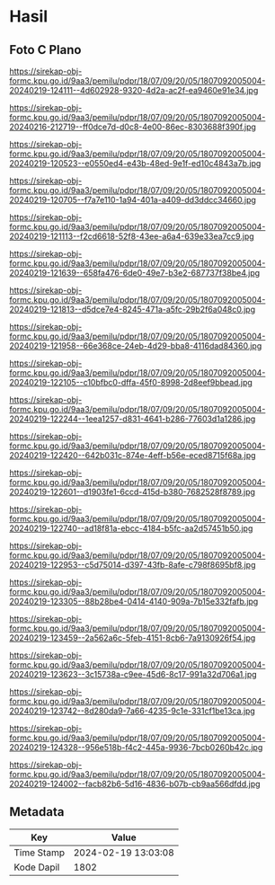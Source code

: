 # Hasil

## Foto C Plano

https://sirekap-obj-formc.kpu.go.id/9aa3/pemilu/pdpr/18/07/09/20/05/1807092005004-20240219-124111--4d602928-9320-4d2a-ac2f-ea9460e91e34.jpg

https://sirekap-obj-formc.kpu.go.id/9aa3/pemilu/pdpr/18/07/09/20/05/1807092005004-20240216-212719--ff0dce7d-d0c8-4e00-86ec-8303688f390f.jpg

https://sirekap-obj-formc.kpu.go.id/9aa3/pemilu/pdpr/18/07/09/20/05/1807092005004-20240219-120523--e0550ed4-e43b-48ed-9e1f-ed10c4843a7b.jpg

https://sirekap-obj-formc.kpu.go.id/9aa3/pemilu/pdpr/18/07/09/20/05/1807092005004-20240219-120705--f7a7e110-1a94-401a-a409-dd3ddcc34660.jpg

https://sirekap-obj-formc.kpu.go.id/9aa3/pemilu/pdpr/18/07/09/20/05/1807092005004-20240219-121113--f2cd6618-52f8-43ee-a6a4-639e33ea7cc9.jpg

https://sirekap-obj-formc.kpu.go.id/9aa3/pemilu/pdpr/18/07/09/20/05/1807092005004-20240219-121639--658fa476-6de0-49e7-b3e2-687737f38be4.jpg

https://sirekap-obj-formc.kpu.go.id/9aa3/pemilu/pdpr/18/07/09/20/05/1807092005004-20240219-121813--d5dce7e4-8245-471a-a5fc-29b2f6a048c0.jpg

https://sirekap-obj-formc.kpu.go.id/9aa3/pemilu/pdpr/18/07/09/20/05/1807092005004-20240219-121958--66e368ce-24eb-4d29-bba8-4116dad84360.jpg

https://sirekap-obj-formc.kpu.go.id/9aa3/pemilu/pdpr/18/07/09/20/05/1807092005004-20240219-122105--c10bfbc0-dffa-45f0-8998-2d8eef9bbead.jpg

https://sirekap-obj-formc.kpu.go.id/9aa3/pemilu/pdpr/18/07/09/20/05/1807092005004-20240219-122244--1eea1257-d831-4641-b286-77603d1a1286.jpg

https://sirekap-obj-formc.kpu.go.id/9aa3/pemilu/pdpr/18/07/09/20/05/1807092005004-20240219-122420--642b031c-874e-4eff-b56e-eced8715f68a.jpg

https://sirekap-obj-formc.kpu.go.id/9aa3/pemilu/pdpr/18/07/09/20/05/1807092005004-20240219-122601--d1903fe1-6ccd-415d-b380-7682528f8789.jpg

https://sirekap-obj-formc.kpu.go.id/9aa3/pemilu/pdpr/18/07/09/20/05/1807092005004-20240219-122740--ad18f81a-ebcc-4184-b5fc-aa2d57451b50.jpg

https://sirekap-obj-formc.kpu.go.id/9aa3/pemilu/pdpr/18/07/09/20/05/1807092005004-20240219-122953--c5d75014-d397-43fb-8afe-c798f8695bf8.jpg

https://sirekap-obj-formc.kpu.go.id/9aa3/pemilu/pdpr/18/07/09/20/05/1807092005004-20240219-123305--88b28be4-0414-4140-909a-7b15e332fafb.jpg

https://sirekap-obj-formc.kpu.go.id/9aa3/pemilu/pdpr/18/07/09/20/05/1807092005004-20240219-123459--2a562a6c-5feb-4151-8cb6-7a9130926f54.jpg

https://sirekap-obj-formc.kpu.go.id/9aa3/pemilu/pdpr/18/07/09/20/05/1807092005004-20240219-123623--3c15738a-c9ee-45d6-8c17-991a32d706a1.jpg

https://sirekap-obj-formc.kpu.go.id/9aa3/pemilu/pdpr/18/07/09/20/05/1807092005004-20240219-123742--8d280da9-7a66-4235-9c1e-331cf1be13ca.jpg

https://sirekap-obj-formc.kpu.go.id/9aa3/pemilu/pdpr/18/07/09/20/05/1807092005004-20240219-124328--956e518b-f4c2-445a-9936-7bcb0260b42c.jpg

https://sirekap-obj-formc.kpu.go.id/9aa3/pemilu/pdpr/18/07/09/20/05/1807092005004-20240219-124002--facb82b6-5d16-4836-b07b-cb9aa566dfdd.jpg


## Metadata

| Key        | Value               |
| ---------- | ------------------- |
| Time Stamp | 2024-02-19 13:03:08 |
| Kode Dapil | 1802                |



